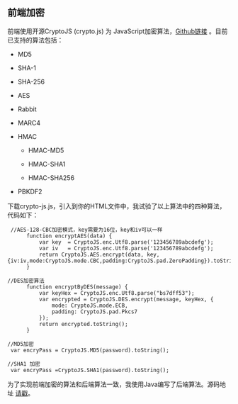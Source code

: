 ## 前端加密
前端使用开源CryptoJS (crypto.js) 为 JavaScript加密算法，[Github链接](https://github.com/brix/crypto-js)  。目前已支持的算法包括：
- MD5

- SHA-1

- SHA-256

- AES

- Rabbit

- MARC4

- HMAC

  - HMAC-MD5

  - HMAC-SHA1

  - HMAC-SHA256
- PBKDF2  

下载crypto-js.js，引入到你的HTML文件中，我试验了以上算法中的四种算法，代码如下：
```
 //AES-128-CBC加密模式，key需要为16位，key和iv可以一样
      function encryptAES(data) {
          var key  = CryptoJS.enc.Utf8.parse('123456789abcdefg');
          var iv   = CryptoJS.enc.Utf8.parse('123456789abcdefg');
          return CryptoJS.AES.encrypt(data, key, {iv:iv,mode:CryptoJS.mode.CBC,padding:CryptoJS.pad.ZeroPadding}).toString();
      }
      
//DES加密算法
      function encryptByDES(message) {
          var keyHex = CryptoJS.enc.Utf8.parse("bs7dff53");
          var encrypted = CryptoJS.DES.encrypt(message, keyHex, {
              mode: CryptoJS.mode.ECB,
              padding: CryptoJS.pad.Pkcs7
          });
          return encrypted.toString();
      }

//MD5加密
 var encryPass = CryptoJS.MD5(password).toString();

//SHA1 加密
 var encryPass =CryptoJS.SHA1(password).toString();     
```

为了实现前端加密的算法和后端算法一致，我使用Java编写了后端算法。源码地址
[请戳](https://github.com/gmg0829/AlgorithmLearningExample/blob/master/src/com/gmg/encrypt/EncryptionUtils.java)。
